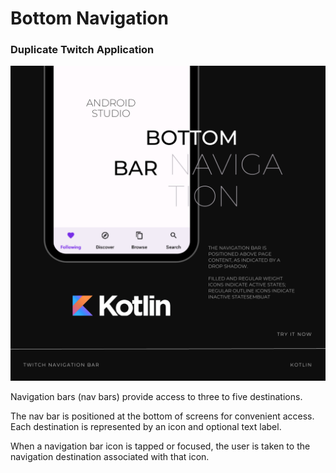 <h1>Bottom Navigation</h1>
<h3>Duplicate Twitch Application</h3>

![alt text](https://github.com/nadqz/Android/blob/main/Bottom%20Navigation/Example/Picture.png?raw=true)

<p>Navigation bars (nav bars) provide access to three to five destinations.</p>

<p>The nav bar is positioned at the bottom of screens for convenient access. Each destination is represented by an icon and optional text label.</p>

<p>When a navigation bar icon is tapped or focused, the user is taken to the navigation destination associated with that icon.</p>

